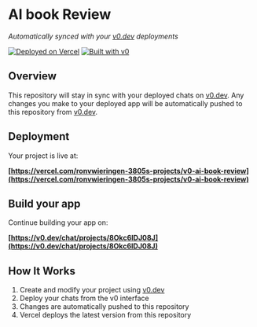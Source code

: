 # AI book Review

*Automatically synced with your [v0.dev](https://v0.dev) deployments*

[![Deployed on Vercel](https://img.shields.io/badge/Deployed%20on-Vercel-black?style=for-the-badge&logo=vercel)](https://vercel.com/ronvwieringen-3805s-projects/v0-ai-book-review)
[![Built with v0](https://img.shields.io/badge/Built%20with-v0.dev-black?style=for-the-badge)](https://v0.dev/chat/projects/8Okc6lDJ08J)

## Overview

This repository will stay in sync with your deployed chats on [v0.dev](https://v0.dev).
Any changes you make to your deployed app will be automatically pushed to this repository from [v0.dev](https://v0.dev).

## Deployment

Your project is live at:

**[https://vercel.com/ronvwieringen-3805s-projects/v0-ai-book-review](https://vercel.com/ronvwieringen-3805s-projects/v0-ai-book-review)**

## Build your app

Continue building your app on:

**[https://v0.dev/chat/projects/8Okc6lDJ08J](https://v0.dev/chat/projects/8Okc6lDJ08J)**

## How It Works

1. Create and modify your project using [v0.dev](https://v0.dev)
2. Deploy your chats from the v0 interface
3. Changes are automatically pushed to this repository
4. Vercel deploys the latest version from this repository